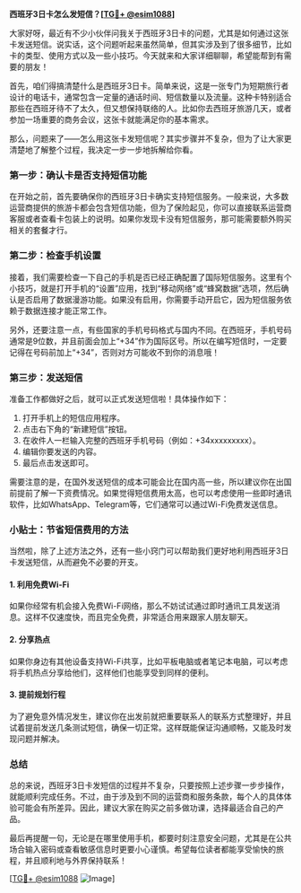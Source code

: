 **西班牙3日卡怎么发短信？[[TG💪+ @esim1088](https://t.me/s/esim1088)]**

大家好呀，最近有不少小伙伴问我关于西班牙3日卡的问题，尤其是如何通过这张卡发送短信。说实话，这个问题听起来虽然简单，但其实涉及到了很多细节，比如卡的类型、使用方式以及一些小技巧。今天就来和大家详细聊聊，希望能帮到有需要的朋友！

首先，咱们得搞清楚什么是西班牙3日卡。简单来说，这是一张专门为短期旅行者设计的电话卡，通常包含一定量的通话时间、短信数量以及流量。这种卡特别适合那些在西班牙待不了太久，但又想保持联络的人。比如你去西班牙旅游几天，或者参加一场重要的商务会议，这张卡就能满足你的基本需求。

那么，问题来了——怎么用这张卡发短信呢？其实步骤并不复杂，但为了让大家更清楚地了解整个过程，我决定一步一步地拆解给你看。

### 第一步：确认卡是否支持短信功能

在开始之前，首先要确保你的西班牙3日卡确实支持短信服务。一般来说，大多数运营商提供的旅游卡都会包含短信功能，但为了保险起见，你可以直接联系运营商客服或者查看卡包装上的说明。如果你发现卡没有短信服务，那可能需要额外购买相关的套餐才行。

### 第二步：检查手机设置

接着，我们需要检查一下自己的手机是否已经正确配置了国际短信服务。这里有个小技巧，就是打开手机的“设置”应用，找到“移动网络”或“蜂窝数据”选项，然后确认是否启用了数据漫游功能。如果没有启用，你需要手动开启它，因为短信服务依赖于数据连接才能正常工作。

另外，还要注意一点，有些国家的手机号码格式与国内不同。在西班牙，手机号码通常是9位数，并且前面会加上“+34”作为国际区号。所以在编写短信时，一定要记得在号码前加上“+34”，否则对方可能收不到你的消息哦！

### 第三步：发送短信

准备工作都做好之后，就可以正式发送短信啦！具体操作如下：

1. 打开手机上的短信应用程序。
2. 点击右下角的“新建短信”按钮。
3. 在收件人一栏输入完整的西班牙手机号码（例如：+34xxxxxxxxx）。
4. 编辑你要发送的内容。
5. 最后点击发送即可。

需要注意的是，在国外发送短信的成本可能会比在国内高一些，所以建议你在出国前提前了解一下资费情况。如果觉得短信费用太高，也可以考虑使用一些即时通讯软件，比如WhatsApp、Telegram等，它们通常可以通过Wi-Fi免费发送信息。

### 小贴士：节省短信费用的方法

当然啦，除了上述方法之外，还有一些小窍门可以帮助我们更好地利用西班牙3日卡发送短信，从而避免不必要的开支。

#### 1. 利用免费Wi-Fi
如果你经常有机会接入免费Wi-Fi网络，那么不妨试试通过即时通讯工具发送消息。这样不仅速度快，而且完全免费，非常适合用来跟家人朋友聊天。

#### 2. 分享热点
如果你身边有其他设备支持Wi-Fi共享，比如平板电脑或者笔记本电脑，可以考虑将手机热点分享给他们，这样他们也能享受到同样的便利。

#### 3. 提前规划行程
为了避免意外情况发生，建议你在出发前就把重要联系人的联系方式整理好，并且试着提前发送几条测试短信，确保一切正常。这样既能保证沟通顺畅，又能及时发现问题并解决。

### 总结

总的来说，西班牙3日卡发短信的过程并不复杂，只要按照上述步骤一步步操作，就能顺利完成任务。不过，由于涉及到不同的运营商和服务条款，每个人的具体体验可能会有所差异。因此，建议大家在购买之前多做功课，选择最适合自己的产品。

最后再提醒一句，无论是在哪里使用手机，都要时刻注意安全问题，尤其是在公共场合输入密码或查看敏感信息时更要小心谨慎。希望每位读者都能享受愉快的旅程，并且顺利地与外界保持联系！

[[TG💪+ @esim1088](https://t.me/s/esim1088) ![Image](https://i.postimg.cc/4NQfJmqS/Snipaste-2025-05-13-00-14-12.png)]